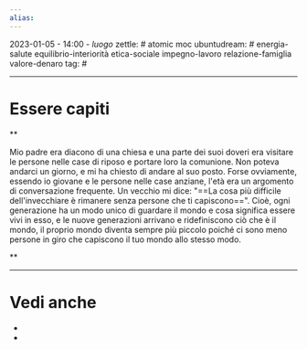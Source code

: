 ```yaml
---
alias: 
---
```

2023-01-05 - 14:00 - *luogo*
zettle: # atomic moc
ubuntudream: # energia-salute equilibrio-interiorità etica-sociale impegno-lavoro relazione-famiglia valore-denaro 
tag: #

---
# Essere capiti

**

Mio padre era diacono di una chiesa e una parte dei suoi doveri era visitare le persone nelle case di riposo e portare loro la comunione. Non poteva andarci un giorno, e mi ha chiesto di andare al suo posto. Forse ovviamente, essendo io giovane e le persone nelle case anziane, l'età era un argomento di conversazione frequente. Un vecchio mi dice: "==La cosa più difficile dell'invecchiare è rimanere senza persone che ti capiscono==". Cioè, ogni generazione ha un modo unico di guardare il mondo e cosa significa essere vivi in ​​esso, e le nuove generazioni arrivano e ridefiniscono ciò che è il mondo, il proprio mondo diventa sempre più piccolo poiché ci sono meno persone in giro che capiscono il tuo mondo allo stesso modo.

**



---
# Vedi anche
- 
- 